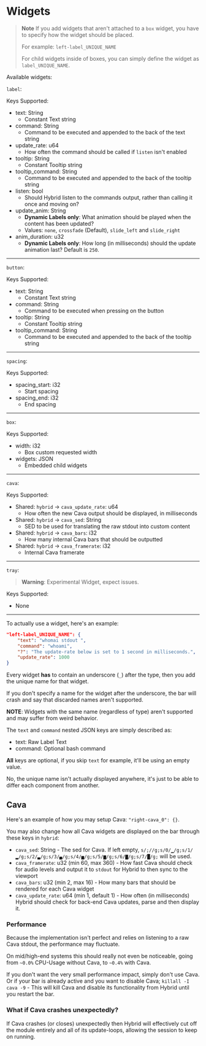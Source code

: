 # Widgets
> **Note**
> If you add widgets that aren't attached to a `box` widget, you have to specify how the widget should be placed.
>
> For example: `left-label_UNIQUE_NAME`
>
> For child widgets inside of boxes, you can simply define the widget as `label_UNIQUE_NAME`.

Available widgets:

`label`:

Keys Supported:
- text: String
   - Constant Text string
- command: String
   - Command to be executed and appended to the back of the text string
- update_rate: u64
   - How often the command should be called if `listen` isn't enabled
- tooltip: String
   - Constant Tooltip string
- tooltip_command: String
   - Command to be executed and appended to the back of the tooltip string
- listen: bool
   - Should Hybrid listen to the commands output, rather than calling it once and moving on?
- update_anim: String
   - **Dynamic Labels only**: What animation should be played when the content has been updated?
   - Values: `none`, `crossfade` (Default), `slide_left` and `slide_right`
- anim_duration: u32
  - **Dynamic Labels only**: How long (in milliseconds) should the update animation last? Default is `250`.
***
`button`:

Keys Supported:
- text: String
   - Constant Text string
- command: String
   - Command to be executed when pressing on the button
- tooltip: String
   - Constant Tooltip string
- tooltip_command: String
   - Command to be executed and appended to the back of the tooltip string
***
`spacing`:

Keys Supported:
- spacing_start: i32
   - Start spacing
- spacing_end: i32
   - End spacing
***
`box`:

Keys Supported:
- width: i32
   - Box custom requested width
- widgets: JSON
   - Embedded child widgets
***
`cava`:

Keys Supported:
- Shared: `hybrid` -> `cava_update_rate`: u64
   - How often the new Cava output should be displayed, in milliseconds
- Shared: `hybrid` -> `cava_sed`: String
   - SED to be used for translating the raw stdout into custom content
- Shared: `hybrid` -> `cava_bars`: i32
   - How many internal Cava bars that should be outputted
- Shared: `hybrid` -> `cava_framerate`: i32
   - Internal Cava framerate
***
`tray`:

> **Warning**: Experimental Widget, expect issues.

Keys Supported:
- None
***
To actually use a widget, here's an example:

```json
"left-label_UNIQUE_NAME": {
    "text": "whomai stdout ",
    "command": "whoami",
    "?": "The update-rate below is set to 1 second in milliseconds.",
    "update_rate": 1000
}
```

Every widget **has** to contain an underscore (`_`) after the type, then you add the unique name for that widget.

If you don't specify a name for the widget after the underscore, the bar will crash and say that discarded names aren't supported.

**NOTE**: Widgets with the same name (regardless of type) aren't supported and may suffer from weird behavior.

The `text` and `command` nested JSON keys are simply described as:
- text: Raw Label Text
- command: Optional bash command

**All** keys are optional, if you skip `text` for example, it'll be using an empty value.

No, the unique name isn't actually displayed anywhere, it's just to be able to differ each component from another.

## Cava
Here's an example of how you may setup Cava: `"right-cava_0": {}`.

You may also change how all Cava widgets are displayed on the bar through these keys in `hybrid`:
- `cava_sed`: String - The sed for Cava. If left empty, `s/;//g;s/0/▁/g;s/1/▂/g;s/2/▃/g;s/3/▄/g;s/4/▅/g;s/5/▆/g;s/6/▇/g;s/7/█/g;` will be used.
- `cava_framerate`: u32 (min 60, max 360) - How fast Cava should check for audio levels and output it to `stdout` for Hybrid to then sync to the viewport
- `cava_bars`: u32 (min 2, max 16) - How many bars that should be rendered for each Cava widget
- `cava_update_rate`: u64 (min 1, default 1) - How often (in milliseconds) Hybrid should check for back-end Cava updates, parse and then display it.

### Performance
Because the implementation isn't perfect and relies on listening to a raw Cava stdout, the performance may fluctuate.

On mid/high-end systems this should really not even be noticeable, going from `~0.0%` CPU-Usage without Cava, to `~0.4%` with Cava.

If you don't want the very small performance impact, simply don't use Cava. Or if your bar is already active and you want to disable Cava; `killall -I cava -9` - This will kill Cava and disable its functionality from Hybrid until you restart the bar.

### What if Cava crashes unexpectedly?
If Cava crashes (or closes) unexpectedly then Hybrid will effectively cut off the module entirely and all of its update-loops, allowing the session to keep on running.
